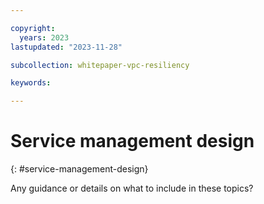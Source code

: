 ```yaml
---

copyright:
  years: 2023
lastupdated: "2023-11-28"

subcollection: whitepaper-vpc-resiliency

keywords:

---
```


# Service management design
{: #service-management-design}

Any guidance or details on what to include in these topics?

